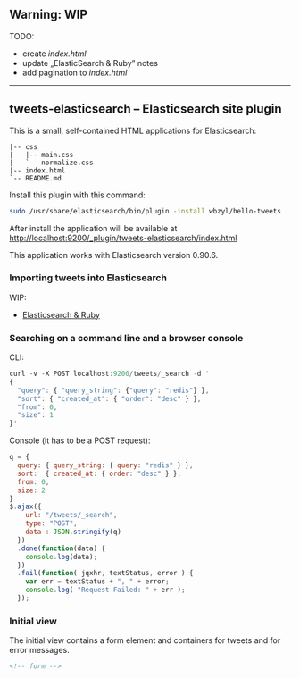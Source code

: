 ## Warning: WIP

TODO:

* create *index.html*
* update „ElasticSearch & Ruby” notes
* add pagination to *index.html*

----

## tweets-elasticsearch – Elasticsearch site plugin

This is a small, self-contained HTML applications for Elasticsearch:

```
|-- css
|   |-- main.css
|   `-- normalize.css
|-- index.html
`-- README.md
```

Install this plugin with this command:

```sh
sudo /usr/share/elasticsearch/bin/plugin -install wbzyl/hello-tweets
```

After install the application will be available at
[http://localhost:9200/_plugin/tweets-elasticsearch/index.html](http://localhost:9200/_plugin/tweets-elasticsearch/index.html)

This application works with Elasticsearch version 0.90.6.


### Importing tweets into Elasticsearch

WIP:

* [Elasticsearch & Ruby](http://wbzyl.inf.ug.edu.pl/nosql/elasticsearch-ruby)


### Searching on a command line and a browser console

CLI:

```js
curl -v -X POST localhost:9200/tweets/_search -d '
{
  "query": { "query_string": {"query": "redis"} },
  "sort": { "created_at": { "order": "desc" } },
  "from": 0,
  "size": 1
}'
```

Console (it has to be a POST request):

```js
q = {
  query: { query_string: { query: "redis" } },
  sort:  { created_at: { order: "desc" } },
  from: 0,
  size: 2
}
$.ajax({
    url: "/tweets/_search",
    type: "POST",
    data : JSON.stringify(q)
  })
  .done(function(data) {
    console.log(data);
  })
  .fail(function( jqxhr, textStatus, error ) {
    var err = textStatus + ", " + error;
    console.log( "Request Failed: " + err );
  });
```

### Initial view

The initial view contains a form element and containers
for tweets and for error messages.

```html
<!-- form -->
```
